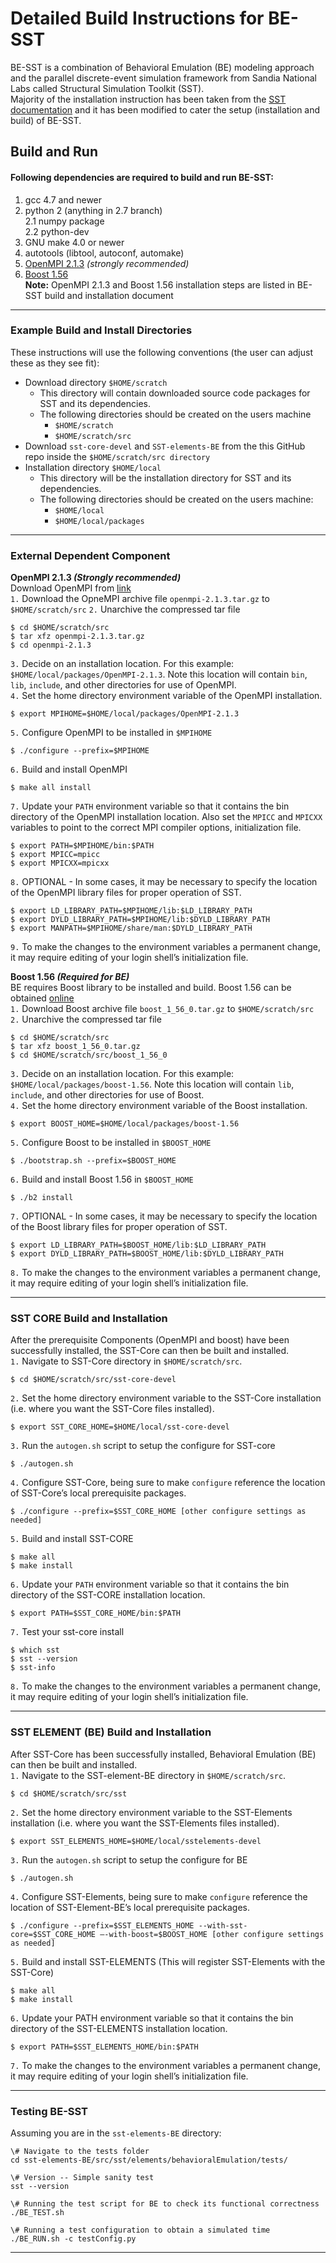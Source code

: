 # Detailed Build Instructions for BE-SST

BE-SST is a combination of Behavioral Emulation (BE) modeling approach and the parallel discrete-event simulation framework from Sandia National Labs called Structural Simulation Toolkit (SST).  
Majority of the installation instruction has been taken from the [SST documentation](http://sst-simulator.org/SSTPages/SSTBuildAndInstall9dot0dot0SeriesDetailedBuildInstructions/) and it has been modified to cater the setup (installation and build) of BE-SST. 

## Build and Run

#### Following dependencies are required to build and run BE-SST: 
1. gcc 4.7 and newer  
2. python 2 (anything in 2.7 branch)  
  2.1 numpy package  
  2.2 python-dev
3. GNU make 4.0 or newer  
4. autotools (libtool, autoconf, automake)  
5. [OpenMPI 2.1.3](http://www.open-mpi.org/software/ompi/v2.1/) *(strongly recommended)*   
6. [Boost 1.56](http://sourceforge.net/projects/boost/files/boost/1.56.0/)  
**Note:** OpenMPI 2.1.3 and Boost 1.56 installation steps are listed in BE-SST build and installation document

---

### Example Build and Install Directories

These instructions will use the following conventions (the user can adjust these as they see fit):
- Download directory `$HOME/scratch`
  - This directory will contain downloaded source code packages for SST and its dependencies.
  - The following directories should be created on the users machine
    - `$HOME/scratch`
    - `$HOME/scratch/src`
- Download `sst-core-devel` and `SST-elements-BE` from the this GitHub repo inside the `$HOME/scratch/src directory`
- Installation directory `$HOME/local`
  - This directory will be the installation directory for SST and its dependencies.
  - The following directories should be created on the users machine:
    - `$HOME/local`
    - `$HOME/local/packages`

---

### External Dependent Component   

**OpenMPI 2.1.3 *(Strongly recommended)***  
Download OpenMPI from [link](http://www.open-mpi.org/software/ompi/v2.1/)  
`1.` Download the OpneMPI archive file `openmpi-2.1.3.tar.gz` to `$HOME/scratch/src`
`2.` Unarchive the compressed tar file  
```
$ cd $HOME/scratch/src  
$ tar xfz openmpi-2.1.3.tar.gz  
$ cd openmpi-2.1.3  
```
`3.` Decide on an installation location. For this example: `$HOME/local/packages/OpenMPI-2.1.3`. Note this location will contain `bin`, `lib`, `include`, and other directories for use of OpenMPI.  
`4.` Set the home directory environment variable of the OpenMPI installation.  
```
$ export MPIHOME=$HOME/local/packages/OpenMPI-2.1.3  
```
`5.` Configure OpenMPI to be installed in `$MPIHOME`  
```
$ ./configure --prefix=$MPIHOME  
```
`6.` Build and install OpenMPI 
```
$ make all install  
```
`7.` Update your `PATH` environment variable so that it contains the bin directory of the OpenMPI installation location. Also set the `MPICC` and `MPICXX` variables to point to the correct MPI compiler options, initialization file.  
```
$ export PATH=$MPIHOME/bin:$PATH  
$ export MPICC=mpicc  
$ export MPICXX=mpicxx  
```
`8.` OPTIONAL - In some cases, it may be necessary to specify the location of the OpenMPI library files for proper operation of SST.  
```
$ export LD_LIBRARY_PATH=$MPIHOME/lib:$LD_LIBRARY_PATH  
$ export DYLD_LIBRARY_PATH=$MPIHOME/lib:$DYLD_LIBRARY_PATH  
$ export MANPATH=$MPIHOME/share/man:$DYLD_LIBRARY_PATH  
```
`9.` To make the changes to the environment variables a permanent change, it may require editing of your login shell’s initialization file.  

**Boost 1.56 *(Required for BE)***  
BE requires Boost library to be installed and build. Boost 1.56 can be obtained [online](http://sourceforge.net/projects/boost/files/boost/1.56.0/)  
`1.` Download Boost archive file `boost_1_56_0.tar.gz` to `$HOME/scratch/src`  
`2.` Unarchive the compressed tar file  
```
$ cd $HOME/scratch/src  
$ tar xfz boost_1_56_0.tar.gz  
$ cd $HOME/scratch/src/boost_1_56_0  
```
`3.` Decide on an installation location. For this example: `$HOME/local/packages/boost-1.56`. Note this location will contain `lib`, `include`, and other directories for use of Boost.  
`4.` Set the home directory environment variable of the Boost installation.  
```
$ export BOOST_HOME=$HOME/local/packages/boost-1.56  
```
`5.` Configure Boost to be installed in `$BOOST_HOME`  
```
$ ./bootstrap.sh --prefix=$BOOST_HOME  
```
`6.` Build and install Boost 1.56 in `$BOOST_HOME`  
```
$ ./b2 install  
```
`7.` OPTIONAL - In some cases, it may be necessary to specify the location of the Boost library files for proper operation of SST.  
```
$ export LD_LIBRARY_PATH=$BOOST_HOME/lib:$LD_LIBRARY_PATH  
$ export DYLD_LIBRARY_PATH=$BOOST_HOME/lib:$DYLD_LIBRARY_PATH  
```
`8.` To make the changes to the environment variables a permanent change, it may require editing of your login shell’s initialization file.  

---

### SST CORE Build and Installation  

After the prerequisite Components (OpenMPI and boost) have been successfully installed, the SST-Core can then be built and installed.  
`1.` Navigate to SST-Core directory in `$HOME/scratch/src`.  
```
$ cd $HOME/scratch/src/sst-core-devel  
```
`2.` Set the home directory environment variable to the SST-Core installation (i.e. where you want the SST-Core files installed).  
```
$ export SST_CORE_HOME=$HOME/local/sst-core-devel  
```
`3.` Run the `autogen.sh` script to setup the configure for SST-core  
```
$ ./autogen.sh  
```
`4.` Configure SST-Core, being sure to make `configure` reference the location of SST-Core’s local prerequisite packages.  
```
$ ./configure --prefix=$SST_CORE_HOME [other configure settings as needed]  
```
`5.` Build and install SST-CORE  
```
$ make all  
$ make install  
```
`6.` Update your `PATH` environment variable so that it contains the bin directory of the SST-CORE installation location.  
```
$ export PATH=$SST_CORE_HOME/bin:$PATH  
```
`7.` Test your sst-core install  
```
$ which sst  
$ sst --version  
$ sst-info  
```
`8.` To make the changes to the environment variables a permanent change, it may require editing of your login shell’s initialization file.  

---

### SST ELEMENT (BE) Build and Installation  

After SST-Core has been successfully installed, Behavioral Emulation (BE) can then be built and installed.  
`1.` Navigate to the SST-element-BE directory in `$HOME/scratch/src`.  
```
$ cd $HOME/scratch/src/sst  
```
`2.` Set the home directory environment variable to the SST-Elements installation (i.e. where you want the SST-Elements files installed).  
```
$ export SST_ELEMENTS_HOME=$HOME/local/sstelements-devel  
```
`3.` Run the `autogen.sh` script to setup the configure for BE  
```
$ ./autogen.sh  
```
`4.` Configure SST-Elements, being sure to make `configure` reference the location of SST-Element-BE’s local prerequisite packages.  
```
$ ./configure --prefix=$SST_ELEMENTS_HOME --with-sst-core=$SST_CORE_HOME –-with-boost=$BOOST_HOME [other configure settings as needed]  
```
`5.` Build and install SST-ELEMENTS (This will register SST-Elements with the SST-Core)  
```
$ make all  
$ make install  
```
`6.` Update your PATH environment variable so that it contains the bin directory of the SST-ELEMENTS installation location.  
```
$ export PATH=$SST_ELEMENTS_HOME/bin:$PATH  
```
`7.` To make the changes to the environment variables a permanent change, it may require editing of your login shell’s initialization file.

---

### Testing BE-SST  
Assuming you are in the `sst-elements-BE` directory:  
```
\# Navigate to the tests folder  
cd sst-elements-BE/src/sst/elements/behavioralEmulation/tests/

\# Version -- Simple sanity test  
sst --version

\# Running the test script for BE to check its functional correctness  
./BE_TEST.sh

\# Running a test configuration to obtain a simulated time   
./BE_RUN.sh -c testConfig.py  
```

---

